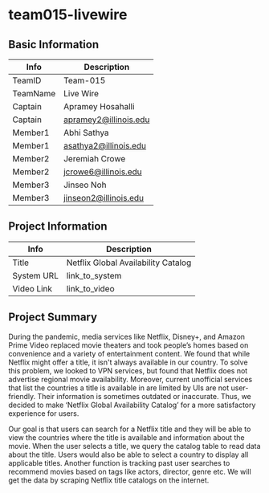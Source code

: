 # team015-livewire

## Basic Information

|   Info      |        Description     |
| ----------- | ---------------------- |
| TeamID      |         Team-015       |
| TeamName    |        Live Wire      |
| Captain     |   Apramey Hosahalli   |
| Captain     |      apramey2@illinois.edu     |
| Member1     |   Abhi Sathya   |
| Member1     |      asathya2@illinois.edu     |
| Member2     |   Jeremiah Crowe   |
| Member2     |      jcrowe6@illinois.edu     |
| Member3     |   Jinseo Noh   |
| Member3     |      jinseon2@illinois.edu     |

## Project Information

|   Info      |        Description     |
| ----------- | ---------------------- |
|  Title      |      Netflix Global Availability Catalog     |
| System URL  |      link_to_system    |
| Video Link  |      link_to_video     |

## Project Summary
During the pandemic, media services like Netflix, Disney+, and Amazon Prime Video replaced movie theaters and took people’s homes based on convenience and a variety of entertainment content. We found that while Netflix might offer a title, it isn't always available in our country. To solve this problem, we looked to VPN services, but found that Netflix does not advertise regional movie availability. Moreover, current unofficial services that list the countries a title is available in are limited by UIs are not user-friendly. Their information is sometimes outdated or inaccurate. Thus, we decided to make ‘Netflix Global Availability Catalog’ for a more satisfactory experience for users. 

Our goal is that users can search for a Netflix title and they will be able to view the countries where the title is available and information about the movie. When the user selects a title, we query the catalog table to read data about the title. Users would also be able to select a country to display all applicable titles. Another function is tracking past user searches to recommend movies based on tags like actors, director, genre etc. We will get the data by scraping Netflix title catalogs on the internet.
